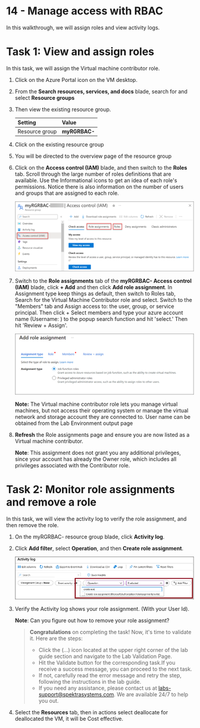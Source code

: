 # 14 - Manage access with RBAC

In this walkthrough, we will assign roles and view activity logs. 

# Task 1: View and assign roles

In this task, we will assign the Virtual machine contributor role. 

1. Click on the Azure Portal icon on the VM desktop.

2. From the **Search resources, services, and docs** blade, search for and select **Resource groups**

3. Then view the existing resource group. 

    | Setting | Value |
    | -- | -- |
    | Resource group | **myRGRBAC-<inject key="DeploymentID" enableCopy="false"/>** |

     
4. Click on the existing resource group

5. You will be directed to the overview page of the resource group

6. Click on the **Access control (IAM)** blade, and then switch to the **Roles** tab. Scroll through the large number of roles definitions that are available. Use the Informational icons to get an idea of each role's permissions. Notice there is also information on the number of users and groups that are assigned to each role.

   ![image](../images/AZ-900-access.png)

 7. Switch to the **Role assignments** tab of the **myRGRBAC-<inject key="DeploymentID" enableCopy="false"/> Access control (IAM)** blade, click **+ Add** and then click **Add role assignment**. In  Assignment type keep things as default, then switch to Roles tab, Search for the Virtual Machine Contributor role and select. Switch to the "Members" tab and Assign access to: the user, group, or service principal. Then click + Select members and type your azure account name (Username: <inject key="AzureAdUserEmail"></inject>) to the popup search function and hit 'select.' Then hit 'Review + Assign'.

    ![image](../images/AZ-900-module-14-addrole.png)

     **Note:** The Virtual machine contributor role lets you manage virtual machines, but not access their operating system or manage the virtual network and storage account they are connected to. User name can be obtained from the Lab Environment output page


8. **Refresh** the Role assignments page and ensure you are now listed as a Virtual machine contributor. 

    **Note**: This assignment does not grant you any additional privileges, since your account has already the Owner role, which includes all privileges associated with the Contributor role.

# Task 2: Monitor role assignments and remove a role

In this task, we will view the activity log to verify the role assignment, and then remove the role. 

1. On the myRGRBAC-<inject key="DeploymentID" enableCopy="false"/> resource group blade, click **Activity log**.

2. Click **Add filter**, select **Operation**, and then **Create role assignment**.

    ![Screenshot of the Activity log page with configured filter.](../images/1503.png)

3. Verify the Activity log shows your role assignment. (With your User Id). 

    **Note**: Can you figure out how to remove your role assignment?

     > **Congratulations** on completing the task! Now, it's time to validate it. Here are the steps:
     > - Click the (...) icon located at the upper right corner of the lab guide section and navigate to the Lab Validation Page.
     > - Hit the Validate button for the corresponding task.If you receive a success message, you can proceed to the next task. 
     > - If not, carefully read the error message and retry the step, following the instructions in the lab guide.
     > - If you need any assistance, please contact us at labs-support@spektrasystems.com. We are available 24/7 to help you out.
 
 4. Select the **Resources** tab, then in actions select deallocate for deallocated the VM, it will be Cost effective.



